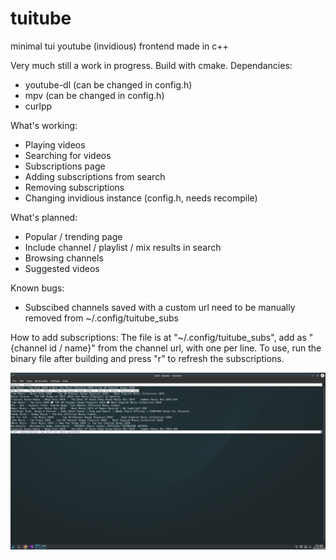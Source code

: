 # tuitube
minimal tui youtube (invidious) frontend made in c++

Very much still a work in progress. Build with cmake. Dependancies:
- youtube-dl (can be changed in config.h)
- mpv (can be changed in config.h)
- curlpp

What's working:
- Playing videos
- Searching for videos
- Subscriptions page
- Adding subscriptions from search
- Removing subscriptions
- Changing invidious instance (config.h, needs recompile)

What's planned:
- Popular / trending page
- Include channel / playlist / mix results in search
- Browsing channels
- Suggested videos

Known bugs:
- Subscibed channels saved with a custom url need to be manually removed from ~/.config/tuitube_subs

How to add subscriptions:
The file is at "~/.config/tuitube_subs", add as "{channel id / name}" from the channel url, with one per line. To use, run the binary file after building and press "r" to refresh the subscriptions.

![Screenshot](https://github.com/djt3/tuitube/blob/master/tuitube.png?raw=true)
